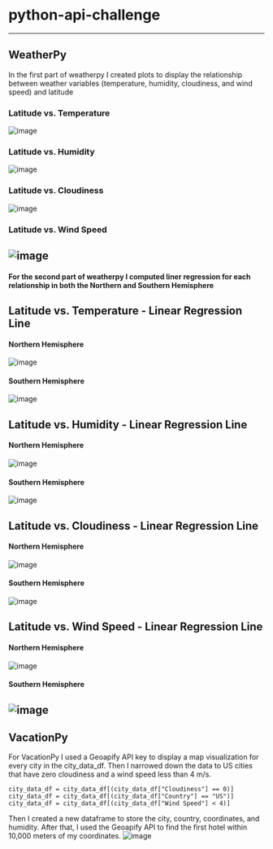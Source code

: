 # python-api-challenge
---
## WeatherPy
In the first part of weatherpy I created plots to display the relationship between weather variables (temperature, humidity, cloudiness, and wind speed) and latitude

### Latitude vs. Temperature
![image](https://github.com/Faith-Hall/python-api-challenge/assets/135525815/ba05eafc-9553-4b39-a796-f1bc615ec86c)

### Latitude vs. Humidity
![image](https://github.com/Faith-Hall/python-api-challenge/assets/135525815/16eaa108-c0cd-424b-bb2f-a6c18323a7b7)

### Latitude vs. Cloudiness
![image](https://github.com/Faith-Hall/python-api-challenge/assets/135525815/d45d78d2-745f-4ef7-9486-d8670558c8fa)

### Latitude vs. Wind Speed
![image](https://github.com/Faith-Hall/python-api-challenge/assets/135525815/45136f5b-8199-4a77-871e-7b9ffcb69423)
----
#### For the second part of weatherpy I computed liner regression for each relationship in both the Northern and Southern Hemisphere

## Latitude vs. Temperature - Linear Regression Line
#### Northern Hemisphere
![image](https://github.com/Faith-Hall/python-api-challenge/assets/135525815/104feafe-7a92-4b2c-89f7-4678d04a3911)

#### Southern Hemisphere
![image](https://github.com/Faith-Hall/python-api-challenge/assets/135525815/aba8751d-5ac5-4482-8486-48d6b980a900)

## Latitude vs. Humidity - Linear Regression Line
#### Northern Hemisphere
![image](https://github.com/Faith-Hall/python-api-challenge/assets/135525815/27edadd9-bd79-41ae-8a87-1541c3c4ad3b)

#### Southern Hemisphere
![image](https://github.com/Faith-Hall/python-api-challenge/assets/135525815/ab5b1073-3251-4f70-b45e-170e53ca5830)

## Latitude vs. Cloudiness - Linear Regression Line
#### Northern Hemisphere
![image](https://github.com/Faith-Hall/python-api-challenge/assets/135525815/7f88bbd2-16bb-4cae-9fbc-ee97e23feb95)

#### Southern Hemisphere
![image](https://github.com/Faith-Hall/python-api-challenge/assets/135525815/b4a22d9e-f9ac-46f0-879e-c133847a9b34)

## Latitude vs. Wind Speed - Linear Regression Line
#### Northern Hemisphere
![image](https://github.com/Faith-Hall/python-api-challenge/assets/135525815/06fe4558-df75-4ab8-b246-ceab1defbc28)

#### Southern Hemisphere
![image](https://github.com/Faith-Hall/python-api-challenge/assets/135525815/2fd16f44-4b63-4c4a-b6eb-e161ae44534c)
---
## VacationPy
For VacationPy I used a Geoapify API key to display a map visualization for every city in the city_data_df. Then I narrowed down the data to US cities that have zero cloudiness and a wind speed less than 4 m/s.
```
city_data_df = city_data_df[(city_data_df["Cloudiness"] == 0)]
city_data_df = city_data_df[(city_data_df["Country"] == "US")]
city_data_df = city_data_df[(city_data_df["Wind Speed"] < 4)]
```
Then I created a new dataframe to store the city, country, coordinates, and humidity.  After that, I used the Geoapify API to find the first hotel within 10,000 meters of my coordinates. 
![image](https://github.com/Faith-Hall/python-api-challenge/assets/135525815/6e67a208-4f65-453c-8beb-15c47bd3479c)
